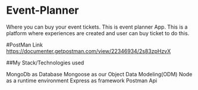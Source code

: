 # Event-Planner
Where you can buy your event tickets. 
This is event planner App. This is a platform where experiences are created and user can buy ticket to do this.

#PostMan Link
https://documenter.getpostman.com/view/22346934/2s83zpHzvX


##My Stack/Technologies used

MongoDb as Database
Mongoose as our Object Data Modeling(ODM)
Node as a runtime environment
Express as framework
Postman Api



